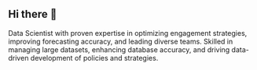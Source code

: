## Hi there 👋

Data Scientist with proven expertise in optimizing engagement strategies, improving forecasting accuracy, and leading diverse teams. Skilled in managing large datasets, enhancing database accuracy, and driving data-driven development of policies and strategies.
